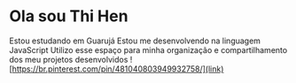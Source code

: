 # Ola sou Thi Hen
Estou estudando em Guarujá
Estou me desenvolvendo na linguagem JavaScript
Utilizo esse espaço para minha organização e compartilhamento dos meu projetos desenvolvidos
![https://br.pinterest.com/pin/481040803949932758/](link)

